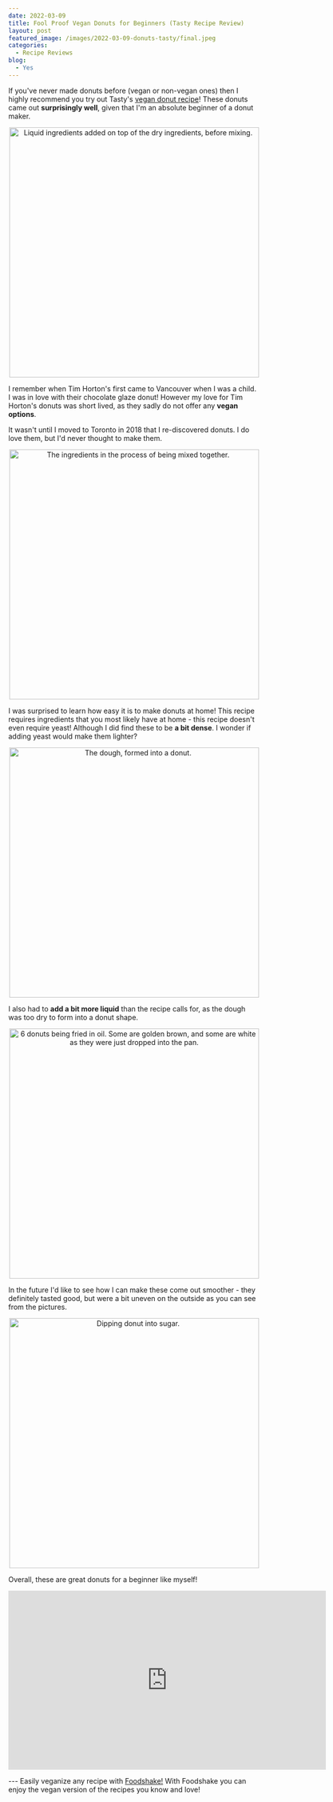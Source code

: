 ```yaml
---
date: 2022-03-09
title: Fool Proof Vegan Donuts for Beginners (Tasty Recipe Review)
layout: post
featured_image: /images/2022-03-09-donuts-tasty/final.jpeg
categories:
  - Recipe Reviews
blog:
  - Yes
---
```


If you've never made donuts before (vegan or non-vegan ones) then I highly recommend you try out Tasty's <a href='https://tasty.co/recipe/vegan-doughnuts'>vegan donut recipe</a>! These donuts came out **surprisingly well**, given that I'm an absolute beginner of a donut maker.

<p align="center">
<img src="/images/2022-03-09-donuts-tasty/1.jpeg" width="500"
alt="Liquid ingredients added on top of the dry ingredients, before mixing.">
</p>

I remember when Tim Horton's first came to Vancouver when I was a child. I was in love with their chocolate glaze donut! However my love for Tim Horton's donuts was short lived, as they sadly do not offer any **vegan options**.

It wasn't until I moved to Toronto in 2018 that I re-discovered donuts. I do love them, but I'd never thought to make them.

<p align="center">
<img src="/images/2022-03-09-donuts-tasty/2.jpeg" width="500"
alt="The ingredients in the process of being mixed together.">
</p>

I was surprised to learn how easy it is to make donuts at home! This recipe requires ingredients that you most likely have at home - this recipe doesn't even require yeast! Although I did find these to be **a bit dense**. I wonder if adding yeast would make them lighter?

<p align="center">
<img src="/images/2022-03-09-donuts-tasty/3.jpeg" width="500"
alt="The dough, formed into a donut.">
</p>

I also had to **add a bit more liquid** than the recipe calls for, as the dough was too dry to form into a donut shape.

<p align="center">
<img src="/images/2022-03-09-donuts-tasty/4.jpeg" width="500"
alt="6 donuts being fried in oil. Some are golden brown, and some are white as they were just dropped into the pan.">
</p>

In the future I'd like to see how I can make these come out smoother - they definitely tasted good, but were a bit uneven on the outside as you can see from the pictures. 

<p align="center">
<img src="/images/2022-03-09-donuts-tasty/dipping_donut.png" width="500"
alt="Dipping donut into sugar.">
</p>


Overall, these are great donuts for a beginner like myself!

<p align="center">
<iframe width="636" height="358" src="https://www.youtube.com/embed/u0yTacOSKTA" title="YouTube video player" frameborder="0" allow="accelerometer; autoplay; clipboard-write; encrypted-media; gyroscope; picture-in-picture" allowfullscreen></iframe>
</p>
---
Easily veganize any recipe with <a href='https://foodshakeapp.com/'>Foodshake!</a> With Foodshake you can enjoy the vegan version of the recipes you know and love!